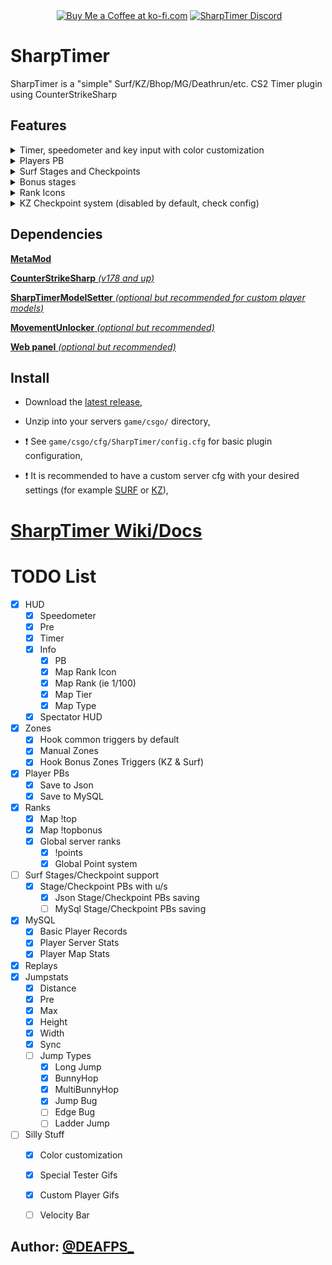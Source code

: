 <div align="center">
  <img src="https://github.com/DEAFPS/SharpTimer/assets/43534349/c353662a-eb64-43e7-9294-40cfed3d58af" alt="" style="margin: 0;">
  <a href='https://ko-fi.com/L3L7T5ZSB' target='_blank'><img src='https://github.com/DEAFPS/SharpTimer/assets/43534349/06a05e4d-a4aa-4ed8-b94d-4bfa2939d66f' alt='Buy Me a Coffee at ko-fi.com' style="margin: 0;"></a>
  <a href='https://discord.gg/SmQXeyMcny' target='_blank'><img src='https://github.com/DEAFPS/SharpTimer/assets/43534349/9ecf2010-4273-420e-900c-cdd37b75ee70' alt='SharpTimer Discord' style="margin: 0;"></a>
</div>


# SharpTimer
SharpTimer is a "simple" Surf/KZ/Bhop/MG/Deathrun/etc. CS2 Timer plugin using CounterStrikeSharp<br>


## Features
<details> 
  <summary>Timer, speedometer and key input with color customization</summary>
   <img src="https://i.imgur.com/TxAwgbC.png">
</details>

<details> 
  <summary>Players PB</summary>
  <img src="https://i.imgur.com/9HGOhRR.png">
</details>

<details> 
  <summary>Surf Stages and Checkpoints</summary>
  <img src="https://i.imgur.com/xL2y6vs.png">
</details>

<details> 
    <summary>Bonus stages</summary>
  <img src="https://i.imgur.com/NURlZBK.png">
</details>

<details> 
  <summary>Rank Icons</summary>
  <img src="https://i.imgur.com/7vSKeCv.png">
</details>

<details> 
  <summary>KZ Checkpoint system (disabled by default, check config)</summary>
   <img src="https://i.imgur.com/USX5i8C.png"><br>
   <img src="https://i.imgur.com/kWiHOlz.png"><br>
   <img src="https://i.imgur.com/lXwXNN7.png"><br>
   <img src="https://i.imgur.com/nyn76Q4.png">
</details>

## Dependencies

[**MetaMod**](https://cs2.poggu.me/metamod/installation/)

[**CounterStrikeSharp** *(v178 and up)*](https://github.com/roflmuffin/CounterStrikeSharp/releases)

[**SharpTimerModelSetter** *(optional but recommended for custom player models)*](https://github.com/DEAFPS/SharpTimerModelSetter/)

[**MovementUnlocker** *(optional but recommended)*](https://github.com/Source2ZE/MovementUnlocker)

[**Web panel** *(optional but recommended)*](https://github.com/Letaryat/sharptimer-web-panel)


## Install
* Download the [latest release](https://github.com/DEAFPS/SharpTimer/releases),

* Unzip into your servers `game/csgo/` directory,

* :exclamation: See `game/csgo/cfg/SharpTimer/config.cfg` for basic plugin configuration,

* :exclamation: It is recommended to have a custom server cfg with your desired settings (for example [SURF](https://github.com/DEAFPS/cs-cfg/blob/main/surf.cfg) or [KZ](https://github.com/DEAFPS/cs-cfg/blob/main/kz.cfg)),

# [SharpTimer Wiki/Docs](https://github.com/DEAFPS/SharpTimer/wiki)

# TODO List
- [x] HUD
  - [x] Speedometer
  - [x] Pre
  - [x] Timer
  - [x] Info
    - [x] PB
    - [x] Map Rank Icon
    - [x] Map Rank (ie 1/100)
    - [x] Map Tier
    - [x] Map Type
  - [x] Spectator HUD
- [x] Zones
  - [x] Hook common triggers by default
  - [x] Manual Zones
  - [x] Hook Bonus Zones Triggers (KZ & Surf) 
- [x] Player PBs
  - [x] Save to Json
  - [x] Save to MySQL
- [x] Ranks
  - [x] Map !top
  - [x] Map !topbonus
  - [x] Global server ranks
    - [x] !points
    - [x] Global Point system
- [ ] Surf Stages/Checkpoint support
  - [x] Stage/Checkpoint PBs with u/s
    - [x] Json Stage/Checkpoint PBs saving
    - [ ] MySql Stage/Checkpoint PBs saving
- [x] MySQL
	- [x] Basic Player Records
  - [x] Player Server Stats
  - [x] Player Map Stats
- [x] Replays
- [x] Jumpstats
  - [x] Distance
  - [x] Pre
  - [x] Max
  - [x] Height
  - [x] Width
  - [x] Sync
  - [ ] Jump Types
    - [x] Long Jump
    - [x] BunnyHop
    - [x] MultiBunnyHop
    - [x] Jump Bug
    - [ ] Edge Bug
    - [ ] Ladder Jump
- [ ] Silly Stuff
  - [x] Color customization
  - [x] Special Tester Gifs
  - [x] Custom Player Gifs
  - [ ] Velocity Bar


## Author: [@DEAFPS_](https://twitter.com/deafps_)
